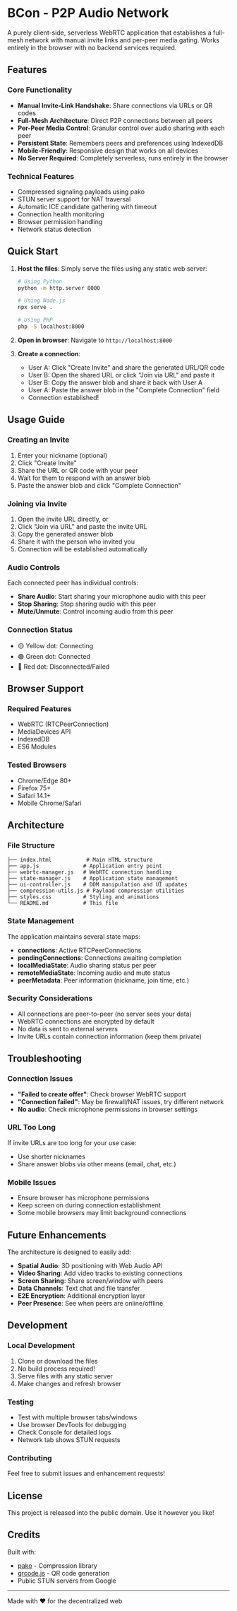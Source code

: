 # BCon - P2P Audio Network

A purely client-side, serverless WebRTC application that establishes a full-mesh network with manual invite links and per-peer media gating. Works entirely in the browser with no backend services required.

## Features

### Core Functionality
- **Manual Invite-Link Handshake**: Share connections via URLs or QR codes
- **Full-Mesh Architecture**: Direct P2P connections between all peers
- **Per-Peer Media Control**: Granular control over audio sharing with each peer
- **Persistent State**: Remembers peers and preferences using IndexedDB
- **Mobile-Friendly**: Responsive design that works on all devices
- **No Server Required**: Completely serverless, runs entirely in the browser

### Technical Features
- Compressed signaling payloads using pako
- STUN server support for NAT traversal
- Automatic ICE candidate gathering with timeout
- Connection health monitoring
- Browser permission handling
- Network status detection

## Quick Start

1. **Host the files**: Simply serve the files using any static web server:
   ```bash
   # Using Python
   python -m http.server 8000

   # Using Node.js
   npx serve .

   # Using PHP
   php -S localhost:8000
   ```

2. **Open in browser**: Navigate to `http://localhost:8000`

3. **Create a connection**:
   - User A: Click "Create Invite" and share the generated URL/QR code
   - User B: Open the shared URL or click "Join via URL" and paste it
   - User B: Copy the answer blob and share it back with User A
   - User A: Paste the answer blob in the "Complete Connection" field
   - Connection established!

## Usage Guide

### Creating an Invite
1. Enter your nickname (optional)
2. Click "Create Invite"
3. Share the URL or QR code with your peer
4. Wait for them to respond with an answer blob
5. Paste the answer blob and click "Complete Connection"

### Joining via Invite
1. Open the invite URL directly, or
2. Click "Join via URL" and paste the invite URL
3. Copy the generated answer blob
4. Share it with the person who invited you
5. Connection will be established automatically

### Audio Controls
Each connected peer has individual controls:
- **Share Audio**: Start sharing your microphone audio with this peer
- **Stop Sharing**: Stop sharing audio with this peer
- **Mute/Unmute**: Control incoming audio from this peer

### Connection Status
- 🟡 Yellow dot: Connecting
- 🟢 Green dot: Connected
- 🔴 Red dot: Disconnected/Failed

## Browser Support

### Required Features
- WebRTC (RTCPeerConnection)
- MediaDevices API
- IndexedDB
- ES6 Modules

### Tested Browsers
- Chrome/Edge 80+
- Firefox 75+
- Safari 14.1+
- Mobile Chrome/Safari

## Architecture

### File Structure
```
├── index.html           # Main HTML structure
├── app.js              # Application entry point
├── webrtc-manager.js   # WebRTC connection handling
├── state-manager.js    # Application state management
├── ui-controller.js    # DOM manipulation and UI updates
├── compression-utils.js # Payload compression utilities
├── styles.css          # Styling and animations
└── README.md           # This file
```

### State Management
The application maintains several state maps:
- **connections**: Active RTCPeerConnections
- **pendingConnections**: Connections awaiting completion
- **localMediaState**: Audio sharing status per peer
- **remoteMediaState**: Incoming audio and mute status
- **peerMetadata**: Peer information (nickname, join time, etc.)

### Security Considerations
- All connections are peer-to-peer (no server sees your data)
- WebRTC connections are encrypted by default
- No data is sent to external servers
- Invite URLs contain connection information (keep them private)

## Troubleshooting

### Connection Issues
- **"Failed to create offer"**: Check browser WebRTC support
- **"Connection failed"**: May be firewall/NAT issues, try different network
- **No audio**: Check microphone permissions in browser settings

### URL Too Long
If invite URLs are too long for your use case:
- Use shorter nicknames
- Share answer blobs via other means (email, chat, etc.)

### Mobile Issues
- Ensure browser has microphone permissions
- Keep screen on during connection establishment
- Some mobile browsers may limit background connections

## Future Enhancements

The architecture is designed to easily add:
- **Spatial Audio**: 3D positioning with Web Audio API
- **Video Sharing**: Add video tracks to existing connections
- **Screen Sharing**: Share screen/window with peers
- **Data Channels**: Text chat and file transfer
- **E2E Encryption**: Additional encryption layer
- **Peer Presence**: See when peers are online/offline

## Development

### Local Development
1. Clone or download the files
2. No build process required!
3. Serve files with any static server
4. Make changes and refresh browser

### Testing
- Test with multiple browser tabs/windows
- Use browser DevTools for debugging
- Check Console for detailed logs
- Network tab shows STUN requests

### Contributing
Feel free to submit issues and enhancement requests!

## License

This project is released into the public domain. Use it however you like!

## Credits

Built with:
- [pako](https://github.com/nodeca/pako) - Compression library
- [qrcode.js](https://github.com/davidshimjs/qrcodejs) - QR code generation
- Public STUN servers from Google

---

Made with ❤️ for the decentralized web 